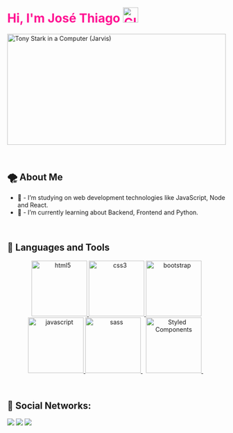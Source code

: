 ## <h1 style="color:#FF1493"> Hi, I'm José Thiago <img alt="GIF" height="35px" src="https://c.tenor.com/L-IjxnMqxa4AAAAC/mc-kevin.gif"/> </h1> 

<div>
    <img align="center" alt="Tony Stark in a Computer (Jarvis)" src="https://c.tenor.com/I9qhSadf04sAAAAC/yes-paul-walker.gif" height=256px width=100%>
</div>

&nbsp;

## 🌪 About Me

* 📙 - I’m studying on web development technologies like JavaScript, Node and React.
* 🧠 - I’m currently learning about Backend, Frontend and Python. 

&nbsp;
## 🐲 Languages and Tools

<p align="center"> 
    <a href="https://www.w3.org/html/" target="_blank" rel="noreferrer"> <img src="https://media2.giphy.com/media/XAxylRMCdpbEWUAvr8/giphy.gif?cid=790b7611f5b78cee6d0974fcfc7c0c723b1c600346853961&rid=giphy.gif&ct=s" alt="html5" width="128" height="128"/> </a>
    <a href="https://www.w3schools.com/css/" target="_blank" rel="noreferrer"> <img src="https://media4.giphy.com/media/fsEaZldNC8A1PJ3mwp/giphy.gif" alt="css3" width="128" height="128"/> </a> 
    <a href="https://getbootstrap.com/" target="_blank" rel="noreferrer"> <img src="https://media4.giphy.com/media/Sr8xDpMwVKOHUWDVRD/giphy.gif?cid=790b761179b71102898d646d04e8de917c7cee968266ce9a&rid=giphy.gif&ct=s" alt="bootstrap" width="128" height="128"/> </a>
    <a href="https://developer.mozilla.org/en-US/docs/Web/JavaScript" target="_blank" rel="noreferrer"> <img src="https://cdn.hashnode.com/res/hashnode/image/upload/v1622432919395/OStnZ-nKh.gif?auto=format,compress&gif-q=60&format=webm" alt="javascript" width="128" height="128"/> </a> 
    <a href="https://pt-br.reactjs.org/" target="_blank" rel="noreferrer"> <img src="https://i.giphy.com/media/eNAsjO55tPbgaor7ma/200w.webp" alt="sass" width="128" height="128"/> </a> 
    &nbsp;
    <a href="https://styled-components.com/" target="_blank" rel="noreferrer"> <img src="https://raw.githubusercontent.com/styled-components/brand/master/styled-components.png" alt="Styled Components" width="128" height="128"/> </a> 
     &nbsp;
    
</p>
&nbsp;

## 🌷 Social Networks:

[<img src="https://img.shields.io/badge/-Instagram-red">](https://www.instagram.com/jose_thiagoperillo/)
[<img src="https://img.shields.io/badge/-Twitter-blue">](https://twitter.com/SalvadorSpTauba)
[<img src="https://img.shields.io/badge/-GitHub-black">](https://github.com/MoraesJoseThiago)

<br>

